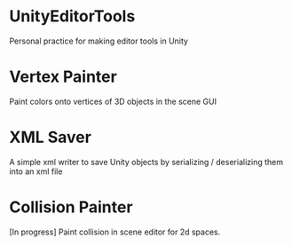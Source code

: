 # UnityEditorTools
Personal practice for making editor tools in Unity

# Vertex Painter
Paint colors onto vertices of 3D objects in the scene GUI

# XML Saver
A simple xml writer to save Unity objects by serializing / deserializing them into an xml file

# Collision Painter
[In progress]
Paint collision in scene editor for 2d spaces. 